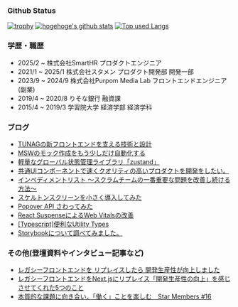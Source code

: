 ### Github Status
[![trophy](https://github-profile-trophy.vercel.app/?username=takumimzd&theme=nord)](https://github.com/ryo-ma/github-profile-trophy)
[![hogehoge's github stats](https://github-readme-stats.vercel.app/api?username=takumimzd&hide=contribs&count_private=true&show_icons=true&theme=tokyonight)](https://github.com/takumimzd/)
[![Top used Langs](https://github-readme-stats.vercel.app/api/top-langs/?username=takumimzd&layout=compact&theme=tokyonight)](https://github.com/ユーザ名/)


### 学歴・職歴
- 2025/2 ~ 株式会社SmartHR プロダクトエンジニア
- 2021/1 ~ 2025/1 株式会社スタメン プロダクト開発部 開発一部
- 2023/9 ~ 2024/9 株式会社Purpom Media Lab フロントエンドエンジニア (副業)
- 2019/4 ~ 2020/8 りそな銀行 融資課
- 2015/4 ~ 2019/3 学習院大学 経済学部 経済学科

### ブログ
- [TUNAGの新フロントエンドを支える技術と設計](https://tech.stmn.co.jp/entry/2023/08/15/112732)
- [MSWのモック作成をもう少しだけ自動化する](https://zenn.dev/stmn_inc/articles/1b30b0ac43515b)
- [軽量なグローバル状態管理ライブラリ「zustand」](https://zenn.dev/stmn_inc/articles/f1101cfa20dedc)
- [共通UIコンポーネントで速くクオリティの高いプロダクトを開発をしたい。](https://tech.stmn.co.jp/entry/2022/08/16/153454)
- [インペディメントリスト 〜スクラムチームの一番重要な問題を改善し続ける方法〜](https://tech.stmn.co.jp/entry/2022/12/13/162849)
- [スケルトンスクリーンを小さく導入してみた](https://tech.stmn.co.jp/entry/2022/12/22/184952)
- [Popover API さわってみた](https://zenn.dev/stmn_inc/articles/1ce5afa60f0c9a)
- [React SuspenseによるWeb Vitalsの改善](https://zenn.dev/mzd/articles/0b2e54eac31ceb)
- [[Typescript]便利なUtility Types](https://zenn.dev/mzd/articles/1967b161f35f0e)
- [Storybookについて調べてみました。](https://tech.stmn.co.jp/entry/2021/05/17/155842)

### その他(登壇資料やインタビュー記事など)
- [レガシーフロントエンドを リプレイスしたら 開発生産性が向上しました](https://speakerdeck.com/kamio/regasihurontoendowo-ripureisusitara-kai-fa-sheng-chan-xing-gaxiang-shang-simasita)
- [レガシーフロントエンドをNext.jsにリプレイス「開発生産性の向上」を感じさせてくれた5つのこと](https://logmi.jp/tech/articles/329780)
- [本質的な課題に向き合い、「働く」ことを楽しむ　Star Members #16](https://note.com/stmn_hr/n/nf3d5caf43c7a)
